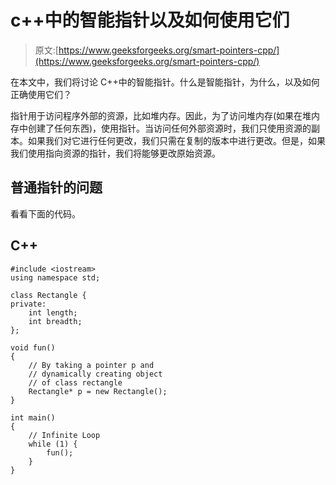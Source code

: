 # c++中的智能指针以及如何使用它们

> 原文:[https://www.geeksforgeeks.org/smart-pointers-cpp/](https://www.geeksforgeeks.org/smart-pointers-cpp/)

在本文中，我们将讨论 C++中的智能指针。什么是智能指针，为什么，以及如何正确使用它们？

指针用于访问程序外部的资源，比如堆内存。因此，为了访问堆内存(如果在堆内存中创建了任何东西)，使用指针。当访问任何外部资源时，我们只使用资源的副本。如果我们对它进行任何更改，我们只需在复制的版本中进行更改。但是，如果我们使用指向资源的指针，我们将能够更改原始资源。

## 普通指针的问题

看看下面的代码。

## C++

```
#include <iostream>
using namespace std;

class Rectangle {
private:
    int length;
    int breadth;
};

void fun()
{
    // By taking a pointer p and
    // dynamically creating object
    // of class rectangle
    Rectangle* p = new Rectangle();
}

int main()
{
    // Infinite Loop
    while (1) {
        fun();
    }
}
```